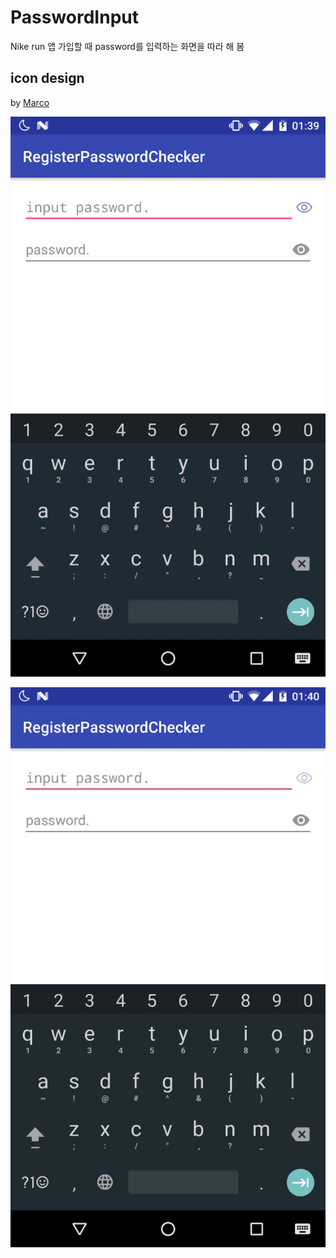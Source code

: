 # PasswordInput
Nike run 앱 가입할 때 password를 입력하는 화면을 따라 해 봄

## icon design
by [Marco](https://dribbble.com/handle_with_care)

![](https://raw.githubusercontent.com/yeojoy/PasswordCheck/master/art/password_demo_1.gif)

![](https://raw.githubusercontent.com/yeojoy/PasswordCheck/master/art/password_demo_2.gif)
